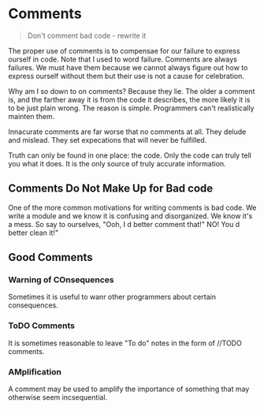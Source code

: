 # Comments

> Don't comment bad code - rewrite it

The proper use of comments is to compensae for our failure to express ourself in code. Note that I used to word failure. Comments are always failures. We must have them because we cannot always figure out how to express ourself without them but their use is not a cause for celebration.

Why am I so down to on comments? Because they lie. The older a comment is, and the farther away it is from the code it describes, the more likely it is to be just plain wrong. The reason is simple. Programmers can't realistically mainten them.

Innacurate comments are far worse that no comments at all. They delude and mislead. They set expecations that will never be fulfilled.

Truth can only be found in one place: the code. Only the code can truly tell you what it does. It is the only source of truly accurate information.

## Comments Do Not Make Up for Bad code

One of the more common motivations for writing comments is bad code. We write a module and we know it is confusing and disorganized. We know it's a mess. So say to ourselves, "Ooh, I d better comment that!" NO! You d better clean it!"

## Good Comments

### Warning of COnsequences

Sometimes it is useful to wanr other programmers about certain consequences.

### ToDO Comments

It is sometimes reasonable to leave "To do" notes in the form of //TODO comments.

### AMplification

A comment may be used to amplify the importance of something that may otherwise seem incsequential.
